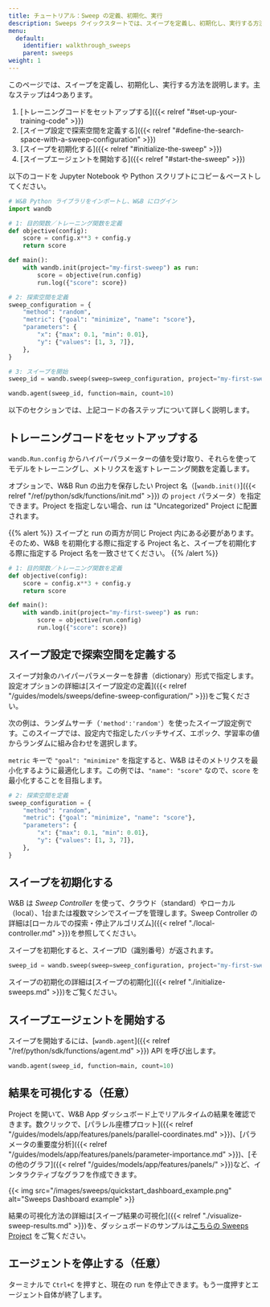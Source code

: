 ```yaml
---
title: チュートリアル：Sweep の定義、初期化、実行
description: Sweeps クイックスタートでは、スイープを定義し、初期化し、実行する方法を紹介します。主に 4 つのステップがあります。
menu:
  default:
    identifier: walkthrough_sweeps
    parent: sweeps
weight: 1
---
```


このページでは、スイープを定義し、初期化し、実行する方法を説明します。主なステップは4つあります。

1. [トレーニングコードをセットアップする]({{< relref "#set-up-your-training-code" >}})
2. [スイープ設定で探索空間を定義する]({{< relref "#define-the-search-space-with-a-sweep-configuration" >}})
3. [スイープを初期化する]({{< relref "#initialize-the-sweep" >}})
4. [スイープエージェントを開始する]({{< relref "#start-the-sweep" >}})

以下のコードを Jupyter Notebook や Python スクリプトにコピー＆ペーストしてください。

```python 
# W&B Python ライブラリをインポートし、W&B にログイン
import wandb

# 1: 目的関数／トレーニング関数を定義
def objective(config):
    score = config.x**3 + config.y
    return score

def main():
    with wandb.init(project="my-first-sweep") as run:
        score = objective(run.config)
        run.log({"score": score})

# 2: 探索空間を定義
sweep_configuration = {
    "method": "random",
    "metric": {"goal": "minimize", "name": "score"},
    "parameters": {
        "x": {"max": 0.1, "min": 0.01},
        "y": {"values": [1, 3, 7]},
    },
}

# 3: スイープを開始
sweep_id = wandb.sweep(sweep=sweep_configuration, project="my-first-sweep")

wandb.agent(sweep_id, function=main, count=10)
```

以下のセクションでは、上記コードの各ステップについて詳しく説明します。

## トレーニングコードをセットアップする

`wandb.Run.config` からハイパーパラメーターの値を受け取り、それらを使ってモデルをトレーニングし、メトリクスを返すトレーニング関数を定義します。

オプションで、W&B Run の出力を保存したい Project 名（[`wandb.init()`]({{< relref "/ref/python/sdk/functions/init.md" >}}) の `project` パラメータ）を指定できます。Project を指定しない場合、run は "Uncategorized" Project に配置されます。

{{% alert %}}
スイープと run の両方が同じ Project 内にある必要があります。そのため、W&B を初期化する際に指定する Project 名と、スイープを初期化する際に指定する Project 名を一致させてください。
{{% /alert %}}

```python
# 1: 目的関数／トレーニング関数を定義
def objective(config):
    score = config.x**3 + config.y
    return score

def main():
    with wandb.init(project="my-first-sweep") as run:
        score = objective(run.config)
        run.log({"score": score})
```

## スイープ設定で探索空間を定義する

スイープ対象のハイパーパラメーターを辞書（dictionary）形式で指定します。設定オプションの詳細は[スイープ設定の定義]({{< relref "/guides/models/sweeps/define-sweep-configuration/" >}})をご覧ください。

次の例は、ランダムサーチ（`'method':'random'`）を使ったスイープ設定例です。このスイープでは、設定内で指定したバッチサイズ、エポック、学習率の値からランダムに組み合わせを選択します。

`metric` キーで `"goal": "minimize"` を指定すると、W&B はそのメトリクスを最小化するように最適化します。この例では、`"name": "score"` なので、`score` を最小化することを目指します。

```python
# 2: 探索空間を定義
sweep_configuration = {
    "method": "random",
    "metric": {"goal": "minimize", "name": "score"},
    "parameters": {
        "x": {"max": 0.1, "min": 0.01},
        "y": {"values": [1, 3, 7]},
    },
}
```

## スイープを初期化する

W&B は _Sweep Controller_ を使って、クラウド（standard）やローカル（local）、1台または複数マシンでスイープを管理します。Sweep Controller の詳細は[ローカルでの探索・停止アルゴリズム]({{< relref "./local-controller.md" >}})を参照してください。

スイープを初期化すると、スイープID（識別番号）が返されます。

```python
sweep_id = wandb.sweep(sweep=sweep_configuration, project="my-first-sweep")
```

スイープの初期化の詳細は[スイープの初期化]({{< relref "./initialize-sweeps.md" >}})をご覧ください。

## スイープエージェントを開始する

スイープを開始するには、[`wandb.agent`]({{< relref "/ref/python/sdk/functions/agent.md" >}}) API を呼び出します。

```python
wandb.agent(sweep_id, function=main, count=10)
```

## 結果を可視化する（任意）

Project を開いて、W&B App ダッシュボード上でリアルタイムの結果を確認できます。数クリックで、[パラレル座標プロット]({{< relref "/guides/models/app/features/panels/parallel-coordinates.md" >}})、[パラメータの重要度分析]({{< relref "/guides/models/app/features/panels/parameter-importance.md" >}})、[その他のグラフ]({{< relref "/guides/models/app/features/panels/" >}})など、インタラクティブなグラフを作成できます。

{{< img src="/images/sweeps/quickstart_dashboard_example.png" alt="Sweeps Dashboard example" >}}

結果の可視化方法の詳細は[スイープ結果の可視化]({{< relref "./visualize-sweep-results.md" >}})を、ダッシュボードのサンプルは[こちらの Sweeps Project](https://wandb.ai/anmolmann/pytorch-cnn-fashion/sweeps/pmqye6u3) をご覧ください。

## エージェントを停止する（任意）

ターミナルで `Ctrl+C` を押すと、現在の run を停止できます。もう一度押すとエージェント自体が終了します。

```